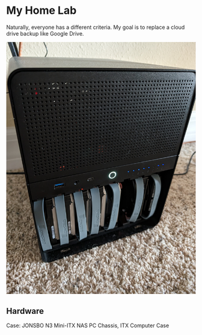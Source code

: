 # My Home Lab
Naturally, everyone has a different criteria.  My goal is to replace a cloud drive backup like Google Drive. 

![PXL_20240323_172159449](../assets/PXL_20240323_172159449.jpg)

## Hardware
Case:  JONSBO N3 Mini-ITX NAS PC Chassis, ITX Computer Case
